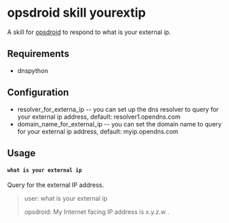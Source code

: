 # opsdroid skill yourextip

A skill for [opsdroid](https://github.com/opsdroid/opsdroid) to respond to what is your external ip.

## Requirements

* dnspython

## Configuration

* resolver_for_externa_ip -- you can set up the dns resolver to query for your external ip address, 
    default: resolver1.opendns.com
* domain_name_for_external_ip -- you can set the domain name to query for your external ip address,
    default: myip.opendns.com

## Usage

#### `what is your external ip`

Query for the external IP address.

> user: what is your external ip
>
> opsdroid: My Internet facing IP address is x.y.z.w .
